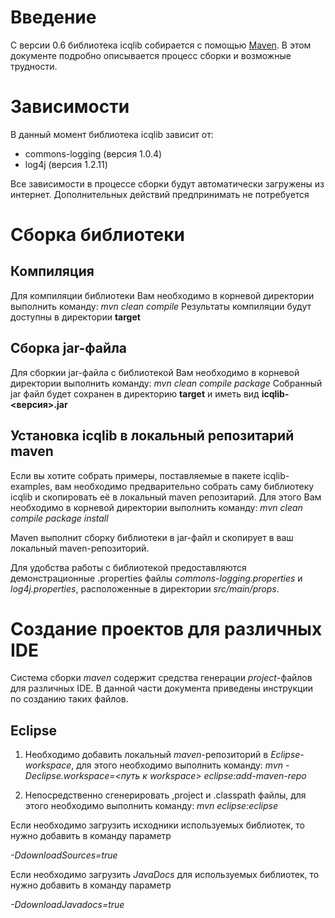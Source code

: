 # Введение #

С версии 0.6 библиотека icqlib собирается с помощью [Maven](http://maven.apache.org/).
В этом документе подробно описывается процесс сборки и возможные трудности.

# Зависимости #

В данный момент библиотека icqlib зависит от:
  * commons-logging (версия 1.0.4)
  * log4j (версия 1.2.11)

Все зависимости в процессе сборки будут автоматически загружены из интернет. Дополнительных действий предпринимать не потребуется

# Сборка библиотеки #

## Компиляция ##
Для компиляции библиотеки Вам необходимо в корневой директории выполнить команду:
_mvn clean compile_
Результаты компиляции будут доступны в директории **target**

## Сборка jar-файла ##
Для сборкии jar-файла с библиотекой Вам необходимо в корневой директории выполнить команду:
_mvn clean compile package_
Собранный jar файл будет сохранен в директорию **target** и иметь вид **icqlib-<версия>.jar**

## Установка icqlib в локальный репозитарий maven ##
Если вы хотите собрать примеры, поставляемые в пакете icqlib-examples, вам необходимо предварительно собрать саму библиотеку icqlib и скопировать её в локальный maven репозитарий. Для этого Вам необходимо в корневой директории выполнить команду:
_mvn clean compile package install_

Maven выполнит сборку библиотеки в jar-файл и скопирует в ваш локальный maven-репозиторий.

Для удобства работы с библиотекой предоставляются демонстрационные .properties файлы _commons-logging.properties_ и _log4j.properties_, расположенные в директории _src/main/props_.

# Создание проектов для различных IDE #

Система сборки _maven_ содержит средства генерации _project_-файлов для различных IDE. В данной части документа приведены инструкции по созданию таких файлов.

## Eclipse ##

1. Необходимо добавить локальный _maven_-репозиторий в _Eclipse-workspace_, для этого необходимо выполнить команду:
_mvn -Declipse.workspace=<путь к workspace> eclipse:add-maven-repo_

2. Непосредственно сгенерировать ,project и .classpath файлы, для этого необходимо выполнить команду:
_mvn eclipse:eclipse_

Если необходимо загрузить исходники используемых библиотек, то нужно добавить в команду параметр

_-DdownloadSources=true_

Если необходимо загрузить _JavaDocs_ для используемых библиотек, то нужно добавить в команду параметр

_-DdownloadJavadocs=true_